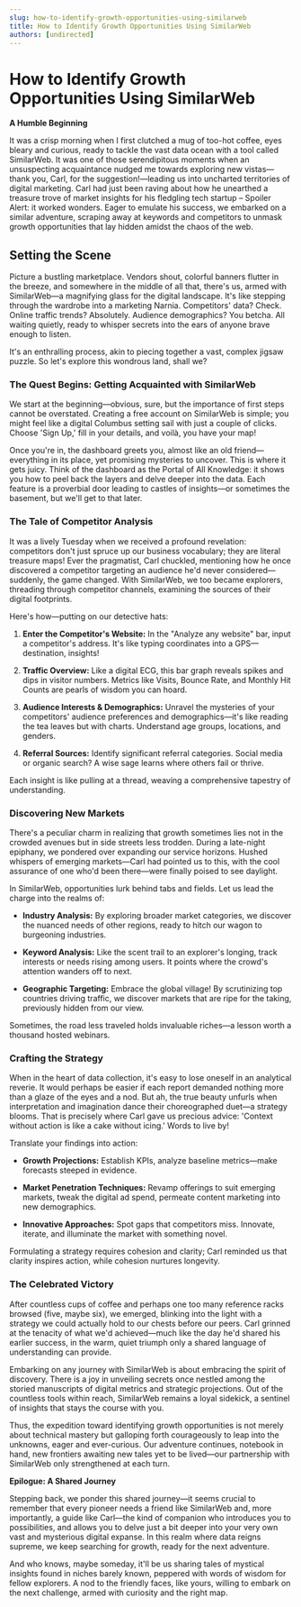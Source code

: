 ```yaml
---
slug: how-to-identify-growth-opportunities-using-similarweb
title: How to Identify Growth Opportunities Using SimilarWeb
authors: [undirected]
---
```



# How to Identify Growth Opportunities Using SimilarWeb

**A Humble Beginning**

It was a crisp morning when I first clutched a mug of too-hot coffee, eyes bleary and curious, ready to tackle the vast data ocean with a tool called SimilarWeb. It was one of those serendipitous moments when an unsuspecting acquaintance nudged me towards exploring new vistas—thank you, Carl, for the suggestion!—leading us into uncharted territories of digital marketing. Carl had just been raving about how he unearthed a treasure trove of market insights for his fledgling tech startup – Spoiler Alert: it worked wonders. Eager to emulate his success, we embarked on a similar adventure, scraping away at keywords and competitors to unmask growth opportunities that lay hidden amidst the chaos of the web. 

## Setting the Scene

Picture a bustling marketplace. Vendors shout, colorful banners flutter in the breeze, and somewhere in the middle of all that, there's us, armed with SimilarWeb—a magnifying glass for the digital landscape. It's like stepping through the wardrobe into a marketing Narnia. Competitors' data? Check. Online traffic trends? Absolutely. Audience demographics? You betcha. All waiting quietly, ready to whisper secrets into the ears of anyone brave enough to listen.

It's an enthralling process, akin to piecing together a vast, complex jigsaw puzzle. So let's explore this wondrous land, shall we?

### The Quest Begins: Getting Acquainted with SimilarWeb

We start at the beginning—obvious, sure, but the importance of first steps cannot be overstated. Creating a free account on SimilarWeb is simple; you might feel like a digital Columbus setting sail with just a couple of clicks. Choose 'Sign Up,' fill in your details, and voilà, you have your map!

Once you're in, the dashboard greets you, almost like an old friend—everything in its place, yet promising mysteries to uncover. This is where it gets juicy. Think of the dashboard as the Portal of All Knowledge: it shows you how to peel back the layers and delve deeper into the data. Each feature is a proverbial door leading to castles of insights—or sometimes the basement, but we'll get to that later.

### The Tale of Competitor Analysis

It was a lively Tuesday when we received a profound revelation: competitors don't just spruce up our business vocabulary; they are literal treasure maps! Ever the pragmatist, Carl chuckled, mentioning how he once discovered a competitor targeting an audience he'd never considered—suddenly, the game changed. With SimilarWeb, we too became explorers, threading through competitor channels, examining the sources of their digital footprints.

Here's how—putting on our detective hats:

1. **Enter the Competitor's Website:** In the "Analyze any website" bar, input a competitor's address. It's like typing coordinates into a GPS—destination, insights!
   
2. **Traffic Overview:** Like a digital ECG, this bar graph reveals spikes and dips in visitor numbers. Metrics like Visits, Bounce Rate, and Monthly Hit Counts are pearls of wisdom you can hoard.

3. **Audience Interests & Demographics:** Unravel the mysteries of your competitors' audience preferences and demographics—it's like reading the tea leaves but with charts. Understand age groups, locations, and genders.

4. **Referral Sources:** Identify significant referral categories. Social media or organic search? A wise sage learns where others fail or thrive.

Each insight is like pulling at a thread, weaving a comprehensive tapestry of understanding.

### Discovering New Markets

There's a peculiar charm in realizing that growth sometimes lies not in the crowded avenues but in side streets less trodden. During a late-night epiphany, we pondered over expanding our service horizons. Hushed whispers of emerging markets—Carl had pointed us to this, with the cool assurance of one who'd been there—were finally poised to see daylight.

In SimilarWeb, opportunities lurk behind tabs and fields. Let us lead the charge into the realms of:

- **Industry Analysis:** By exploring broader market categories, we discover the nuanced needs of other regions, ready to hitch our wagon to burgeoning industries.

- **Keyword Analysis:** Like the scent trail to an explorer's longing, track interests or needs rising among users. It points where the crowd's attention wanders off to next.

- **Geographic Targeting:** Embrace the global village! By scrutinizing top countries driving traffic, we discover markets that are ripe for the taking, previously hidden from our view.

Sometimes, the road less traveled holds invaluable riches—a lesson worth a thousand hosted webinars.

### Crafting the Strategy

When in the heart of data collection, it's easy to lose oneself in an analytical reverie. It would perhaps be easier if each report demanded nothing more than a glaze of the eyes and a nod. But ah, the true beauty unfurls when interpretation and imagination dance their choreographed duet—a strategy blooms. That is precisely where Carl gave us precious advice: 'Context without action is like a cake without icing.' Words to live by!

Translate your findings into action:

- **Growth Projections:** Establish KPIs, analyze baseline metrics—make forecasts steeped in evidence.

- **Market Penetration Techniques:** Revamp offerings to suit emerging markets, tweak the digital ad spend, permeate content marketing into new demographics.

- **Innovative Approaches:** Spot gaps that competitors miss. Innovate, iterate, and illuminate the market with something novel.

Formulating a strategy requires cohesion and clarity; Carl reminded us that clarity inspires action, while cohesion nurtures longevity.

### The Celebrated Victory

After countless cups of coffee and perhaps one too many reference racks browsed (five, maybe six), we emerged, blinking into the light with a strategy we could actually hold to our chests before our peers. Carl grinned at the tenacity of what we'd achieved—much like the day he'd shared his earlier success, in the warm, quiet triumph only a shared language of understanding can provide.

Embarking on any journey with SimilarWeb is about embracing the spirit of discovery. There is a joy in unveiling secrets once nestled among the storied manuscripts of digital metrics and strategic projections. Out of the countless tools within reach, SimilarWeb remains a loyal sidekick, a sentinel of insights that stays the course with you.

Thus, the expedition toward identifying growth opportunities is not merely about technical mastery but galloping forth courageously to leap into the unknowns, eager and ever-curious. Our adventure continues, notebook in hand, new frontiers awaiting new tales yet to be lived—our partnership with SimilarWeb only strengthened at each turn.

**Epilogue: A Shared Journey**

Stepping back, we ponder this shared journey—it seems crucial to remember that every pioneer needs a friend like SimilarWeb and, more importantly, a guide like Carl—the kind of companion who introduces you to possibilities, and allows you to delve just a bit deeper into your very own vast and mysterious digital expanse. In this realm where data reigns supreme, we keep searching for growth, ready for the next adventure. 

And who knows, maybe someday, it'll be us sharing tales of mystical insights found in niches barely known, peppered with words of wisdom for fellow explorers. A nod to the friendly faces, like yours, willing to embark on the next challenge, armed with curiosity and the right map.